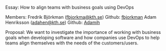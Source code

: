 Essay: How to align teams with business goals using DevOps

Members:
Fredrik Björkman (fbjorkma@kth.se) Github: [fbjorkman](https://github.com/fbjorkman)
Adam Henriksson (adahen@kth.se) Github: [Adamih](https://github.com/Adamih) 

Proposal:
We want to investigate the importance of working with business goals when developing software and how companies use DevOps to help teams align themselves with the needs of the customers/users. 
